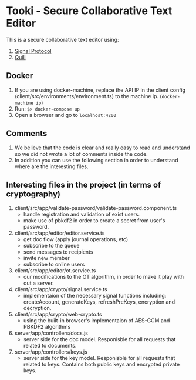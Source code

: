 # Tooki - Secure Collaborative Text Editor

This is a secure collaborative text editor using:
1. [Signal Protocol](https://github.com/WhisperSystems/libsignal-protocol-javascript)
1. [Quill](https://github.com/quilljs/quill)

## Docker
1. If you are using docker-machine, replace the API IP in the client config (client/src/environments/environment.ts) to the machine ip. (`docker-machine ip`)
1. Run: `$> docker-compose up`
1. Open a browser and go to `localhost:4200`

## Comments
1. We believe that the code is clear and really easy to read and understand so we did not wrote a lot of comments inside the code.
1. In addition you can use the following section in order to understand where are the interesting files.

## Interesting files in the project (in terms of cryptography)
1. client/src/app/validate-password/validate-password.component.ts
    - handle registration and validation of exist users.
    - make use of pbkdf2 in order to create a secret from user's password.
1. client/src/app/editor/editor.service.ts
    - get doc flow (apply journal operations, etc)
    - subscribe to the queue
    - send messages to recipients
    - invite new member
    - subscribe to online users
1. client/src/app/editor/ot.service.ts
    - our modifications to the OT algorithm, in order to make it play with out a server.
1. client/src/app/crypto/signal.service.ts
    - implementaion of the necessary signal functions including: createAccount, generateKeys, refreshPreKeys, encryption and decryption.
1. client/src/app/crypto/web-crypto.ts
    - using the built-in browser's implementaion of AES-GCM and PBKDF2 algorithms
1. server/app/controllers/docs.js
    - server side for the doc model. Responisble for all requests that related to documents.
1. server/app/controllers/keys.js
    - server side for the key model. Responisble for all requests that related to keys. Contains both public keys and encrypted private keys.
